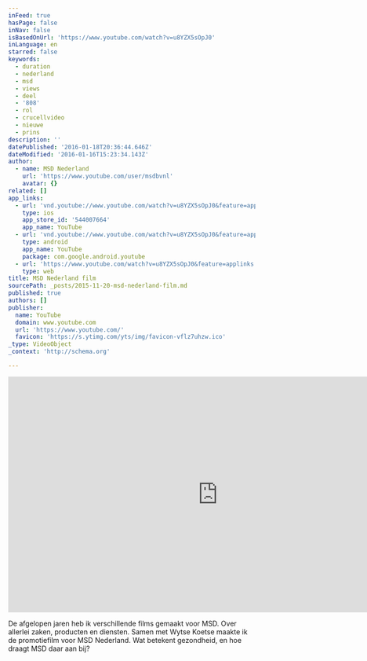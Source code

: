 ```yaml
---
inFeed: true
hasPage: false
inNav: false
isBasedOnUrl: 'https://www.youtube.com/watch?v=u8YZX5sOpJ0'
inLanguage: en
starred: false
keywords:
  - duration
  - nederland
  - msd
  - views
  - deel
  - '808'
  - rol
  - crucellvideo
  - nieuwe
  - prins
description: ''
datePublished: '2016-01-18T20:36:44.646Z'
dateModified: '2016-01-16T15:23:34.143Z'
author:
  - name: MSD Nederland
    url: 'https://www.youtube.com/user/msdbvnl'
    avatar: {}
related: []
app_links:
  - url: 'vnd.youtube://www.youtube.com/watch?v=u8YZX5sOpJ0&feature=applinks'
    type: ios
    app_store_id: '544007664'
    app_name: YouTube
  - url: 'vnd.youtube://www.youtube.com/watch?v=u8YZX5sOpJ0&feature=applinks'
    type: android
    app_name: YouTube
    package: com.google.android.youtube
  - url: 'https://www.youtube.com/watch?v=u8YZX5sOpJ0&feature=applinks'
    type: web
title: MSD Nederland film
sourcePath: _posts/2015-11-20-msd-nederland-film.md
published: true
authors: []
publisher:
  name: YouTube
  domain: www.youtube.com
  url: 'https://www.youtube.com/'
  favicon: 'https://s.ytimg.com/yts/img/favicon-vflz7uhzw.ico'
_type: VideoObject
_context: 'http://schema.org'

---
```

<iframe src="https://cdn.embedly.com/widgets/media.html?src=https%3A%2F%2Fwww.youtube.com%2Fembed%2Fu8YZX5sOpJ0%3Ffeature%3Doembed&amp;url=https%3A%2F%2Fwww.youtube.com%2Fwatch%3Fv%3Du8YZX5sOpJ0&amp;image=https%3A%2F%2Fi.ytimg.com%2Fvi%2Fu8YZX5sOpJ0%2Fhqdefault.jpg&amp;key=b7d04c9b404c499eba89ee7072e1c4f7&amp;type=text%2Fhtml&amp;schema=youtube" width="854" height="480" scrolling="no" frameborder="0" allowfullscreen="allowfullscreen" style=""></iframe>

De afgelopen jaren heb ik verschillende films gemaakt voor MSD. Over allerlei zaken, producten en diensten. Samen met Wytse Koetse maakte ik de promotiefilm voor MSD Nederland. Wat betekent gezondheid, en hoe draagt MSD daar aan bij?